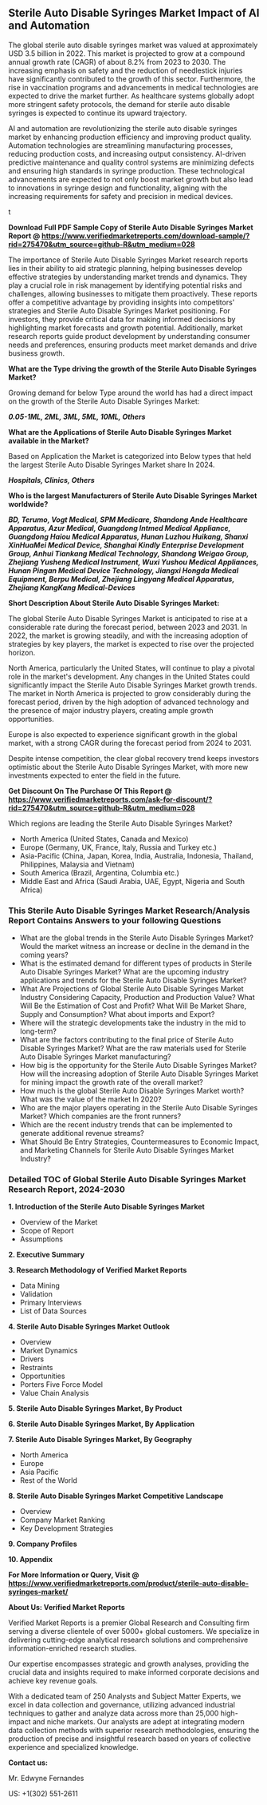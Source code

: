 <h2>Sterile Auto Disable Syringes Market Impact of AI and Automation</h2><p>The global sterile auto disable syringes market was valued at approximately USD 3.5 billion in 2022. This market is projected to grow at a compound annual growth rate (CAGR) of about 8.2% from 2023 to 2030. The increasing emphasis on safety and the reduction of needlestick injuries have significantly contributed to the growth of this sector. Furthermore, the rise in vaccination programs and advancements in medical technologies are expected to drive the market further. As healthcare systems globally adopt more stringent safety protocols, the demand for sterile auto disable syringes is expected to continue its upward trajectory.</p><p>AI and automation are revolutionizing the sterile auto disable syringes market by enhancing production efficiency and improving product quality. Automation technologies are streamlining manufacturing processes, reducing production costs, and increasing output consistency. AI-driven predictive maintenance and quality control systems are minimizing defects and ensuring high standards in syringe production. These technological advancements are expected to not only boost market growth but also lead to innovations in syringe design and functionality, aligning with the increasing requirements for safety and precision in medical devices.</p>t</p><p id="" class=""><strong>Download Full PDF Sample Copy of Sterile Auto Disable Syringes Market Report @ <a href="https://www.verifiedmarketreports.com/download-sample/?rid=275470&utm_source=github-R&utm_medium=028" target="_blank">https://www.verifiedmarketreports.com/download-sample/?rid=275470&utm_source=github-R&utm_medium=028</a></strong></p><p>The importance of&nbsp;Sterile Auto Disable Syringes Market research reports lies in their ability to aid strategic planning, helping businesses develop effective strategies by understanding market trends and dynamics. They play a crucial role in risk management by identifying potential risks and challenges, allowing businesses to mitigate them proactively. These reports offer a competitive advantage by providing insights into competitors' strategies and Sterile Auto Disable Syringes Market positioning. For investors, they provide critical data for making informed decisions by highlighting market forecasts and growth potential. Additionally, market research reports guide product development by understanding consumer needs and preferences, ensuring products meet market demands and drive business growth.</p><p><strong>What are the&nbsp;Type driving the growth of the Sterile Auto Disable Syringes Market?</strong></p><p id="" class="">Growing demand for below Type around the world has had a direct impact on the growth of the Sterile Auto Disable Syringes Market:</p><em><strong>0.05-1ML, 2ML, 3ML, 5ML, 10ML, Others</strong></em></p><strong>What are the&nbsp;Applications&nbsp;of Sterile Auto Disable Syringes Market available in the Market?</strong></p><p id="" class="">Based on Application the Market is categorized into Below types that held the largest Sterile Auto Disable Syringes Market share In 2024.</p><em><strong>Hospitals, Clinics, Others</strong></em></p><strong>Who is the largest Manufacturers of Sterile Auto Disable Syringes Market worldwide?</strong></p><p><em><strong>BD, Terumo, Vogt Medical, SPM Medicare, Shandong Ande Healthcare Apparatus, Azur Medical, Guangdong Intmed Medical Appliance, Guangdong Haiou Medical Apparatus, Hunan Luzhou Huikang, Shanxi XinHuaMei Medical Device, Shanghai Kindly Enterprise Development Group, Anhui Tiankang Medical Technology, Shandong Weigao Group, Zhejiang Yusheng Medical Instrument, Wuxi Yushou Medical Appliances, Hunan Pingan Medical Device Technology, Jiangxi Hongda Medical Equipment, Berpu Medical, Zhejiang Lingyang Medical Apparatus, Zhejiang KangKang Medical-Devices</strong></em></p><p id="" class=""><strong>Short Description About Sterile Auto Disable Syringes Market:</strong></p><p>The global Sterile Auto Disable Syringes Market is anticipated to rise at a considerable rate during the forecast period, between 2023 and 2031. In 2022, the market is growing steadily, and with the increasing adoption of strategies by key players, the market is expected to rise over the projected horizon.</p><p>North America, particularly the United States, will continue to play a pivotal role in the market's development. Any changes in the United States could significantly impact the Sterile Auto Disable Syringes Market growth trends. The market in North America is projected to grow considerably during the forecast period, driven by the high adoption of advanced technology and the presence of major industry players, creating ample growth opportunities.</p><p>Europe is also expected to experience significant growth in the global market, with a strong CAGR during the forecast period from 2024 to 2031.</p><p>Despite intense competition, the clear global recovery trend keeps investors optimistic about the Sterile Auto Disable Syringes Market, with more new investments expected to enter the field in the future.</p><p id="" class=""><strong>Get Discount On The Purchase Of This Report @ <a href="https://www.verifiedmarketreports.com/ask-for-discount/?rid=275470&utm_source=github-R&utm_medium=028" target="_blank">https://www.verifiedmarketreports.com/ask-for-discount/?rid=275470&utm_source=github-R&utm_medium=028</a></strong></p>Which regions are leading the Sterile Auto Disable Syringes Market?</p><ul><li>North America (United States, Canada and Mexico)</li><li>Europe (Germany, UK, France, Italy, Russia and Turkey etc.)</li><li>Asia-Pacific (China, Japan, Korea, India, Australia, Indonesia, Thailand, Philippines, Malaysia and Vietnam)</li><li>South America (Brazil, Argentina, Columbia etc.)</li><li>Middle East and Africa (Saudi Arabia, UAE, Egypt, Nigeria and South Africa)</li></ul><h3 id="" class="">This Sterile Auto Disable Syringes Market Research/Analysis Report Contains Answers to your following Questions</h3><ul><li>What are the global trends in the Sterile Auto Disable Syringes Market? Would the market witness an increase or decline in the demand in the coming years?</li><li>What is the estimated demand for different types of products in Sterile Auto Disable Syringes Market? What are the upcoming industry applications and trends for the Sterile Auto Disable Syringes Market?</li><li>What Are Projections of Global Sterile Auto Disable Syringes Market Industry Considering Capacity, Production and Production Value? What Will Be the Estimation of Cost and Profit? What Will Be Market Share, Supply and Consumption? What about imports and Export?</li><li>Where will the strategic developments take the industry in the mid to long-term?</li><li>What are the factors contributing to the final price of Sterile Auto Disable Syringes Market? What are the raw materials used for Sterile Auto Disable Syringes Market manufacturing?</li><li>How big is the opportunity for the Sterile Auto Disable Syringes Market? How will the increasing adoption of Sterile Auto Disable Syringes Market for mining impact the growth rate of the overall market?</li><li>How much is the global Sterile Auto Disable Syringes Market worth? What was the value of the market In 2020?</li><li>Who are the major players operating in the Sterile Auto Disable Syringes Market? Which companies are the front runners?</li><li>Which are the recent industry trends that can be implemented to generate additional revenue streams?</li><li>What Should Be Entry Strategies, Countermeasures to Economic Impact, and Marketing Channels for Sterile Auto Disable Syringes Market Industry?</li></ul><h3 id="" class="">Detailed TOC of Global Sterile Auto Disable Syringes Market Research Report, 2024-2030</h3><p id="" class=""><strong>1. Introduction of the Sterile Auto Disable Syringes Market</strong></p><ul><li>Overview of the Market</li><li>Scope of Report</li><li>Assumptions</li></ul><p id="" class=""><strong>2. Executive Summary</strong></p><p id="" class=""><strong>3. Research Methodology of Verified Market Reports</strong></p><ul><li>Data Mining</li><li>Validation</li><li>Primary Interviews</li><li>List of Data Sources</li></ul><p id="" class=""><strong>4. Sterile Auto Disable Syringes Market Outlook</strong></p><ul><li>Overview</li><li>Market Dynamics</li><li>Drivers</li><li>Restraints</li><li>Opportunities</li><li>Porters Five Force Model</li><li>Value Chain Analysis</li></ul><p id="" class=""><strong>5. Sterile Auto Disable Syringes Market, By Product</strong></p><p id="" class=""><strong>6. Sterile Auto Disable Syringes Market, By Application</strong></p><p id="" class=""><strong>7. Sterile Auto Disable Syringes Market, By Geography</strong></p><ul><li>North America</li><li>Europe</li><li>Asia Pacific</li><li>Rest of the World</li></ul><p id="" class=""><strong>8. Sterile Auto Disable Syringes Market Competitive Landscape</strong></p><ul><li>Overview</li><li>Company Market Ranking</li><li>Key Development Strategies</li></ul><p id="" class=""><strong>9. Company Profiles</strong></p><p id="" class=""><strong>10. Appendix</strong></p><p id="" class=""><strong>For More Information or Query, Visit @ <a href="https://www.verifiedmarketreports.com/product/sterile-auto-disable-syringes-market/" target="_blank">https://www.verifiedmarketreports.com/product/sterile-auto-disable-syringes-market/</a></strong></p><p id="" class=""><strong>About Us: Verified Market Reports</strong></p><p id="" class="">Verified Market Reports is a premier Global Research and Consulting firm serving a diverse clientele of over 5000+ global customers. We specialize in delivering cutting-edge analytical research solutions and comprehensive information-enriched research studies.</p><p id="" class="">Our expertise encompasses strategic and growth analyses, providing the crucial data and insights required to make informed corporate decisions and achieve key revenue goals.</p><p id="" class="">With a dedicated team of 250 Analysts and Subject Matter Experts, we excel in data collection and governance, utilizing advanced industrial techniques to gather and analyze data across more than 25,000 high-impact and niche markets. Our analysts are adept at integrating modern data collection methods with superior research methodologies, ensuring the production of precise and insightful research based on years of collective experience and specialized knowledge.</p><p id="" class=""><strong>Contact us:</strong></p><p id="" class="">Mr. Edwyne Fernandes</p><p id="" class="">US: +1(302) 551-2611</p>
